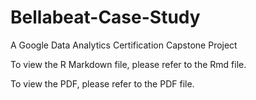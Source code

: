 # Bellabeat-Case-Study
A Google Data Analytics Certification Capstone Project

To view the R Markdown file, please refer to the Rmd file.

To view the PDF, please refer to the PDF file.
